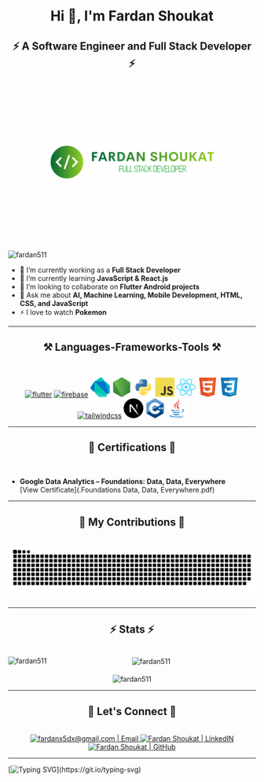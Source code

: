 <h1 align="center">Hi 👋, I'm Fardan Shoukat</h1>

<h2 align="center">⚡ A Software Engineer and Full Stack Developer ⚡</h2>

<p align="center">
<img align="center" width="850px" src="https://github.com/fardan511/fardan511/blob/main/logo.png?raw=true" />
</p>

<p align="left"> 
  <img src="https://komarev.com/ghpvc/?username=fardan511&label=Profile%20views&color=0e75b6&style=flat" alt="fardan511" /> 
</p>

- 🔭 I’m currently working as a **Full Stack Developer**  
- 🌱 I’m currently learning **JavaScript & React.js**  
- 👯 I’m looking to collaborate on **Flutter Android projects**  
- 💬 Ask me about **AI, Machine Learning, Mobile Development, HTML, CSS, and JavaScript**  
- ⚡ I love to watch **Pokemon** <br>

---

<h2 align="center">⚒️ Languages-Frameworks-Tools ⚒️</h2>
<br/>
<div align="center">

<a href="https://flutter.dev" target="_blank"><img src="https://raw.githubusercontent.com/danielcranney/readme-generator/main/public/icons/skills/flutter-colored.svg" alt="flutter" width="40" height="40"/></a>
<a href="https://firebase.google.com" target="_blank"><img src="https://www.vectorlogo.zone/logos/firebase/firebase-icon.svg" alt="firebase" width="40" height="40"/></a>
<a href="https://dart.dev" target="_blank"><img src="https://raw.githubusercontent.com/devicons/devicon/master/icons/dart/dart-original.svg" alt="dart" width="40" height="40"/></a>
<a href="https://nodejs.org" target="_blank"><img src="https://raw.githubusercontent.com/devicons/devicon/master/icons/nodejs/nodejs-original.svg" alt="nodejs" width="40" height="40"/></a>
<a href="https://www.python.org" target="_blank"><img src="https://raw.githubusercontent.com/devicons/devicon/master/icons/python/python-original.svg" alt="python" width="40" height="40"/></a>
<a href="https://developer.mozilla.org/en-US/docs/Web/JavaScript" target="_blank"><img src="https://raw.githubusercontent.com/devicons/devicon/master/icons/javascript/javascript-original.svg" alt="javascript" width="40" height="40"/></a>
<a href="https://reactjs.org" target="_blank"><img src="https://raw.githubusercontent.com/devicons/devicon/master/icons/react/react-original.svg" alt="react" width="40" height="40"/></a>
<a href="https://developer.mozilla.org/en-US/docs/Web/HTML" target="_blank"><img src="https://raw.githubusercontent.com/devicons/devicon/master/icons/html5/html5-original.svg" alt="html" width="40" height="40"/></a>
<a href="https://developer.mozilla.org/en-US/docs/Web/CSS" target="_blank"><img src="https://raw.githubusercontent.com/devicons/devicon/master/icons/css3/css3-original.svg" alt="css" width="40" height="40"/></a>
<a href="https://tailwindcss.com/" target="_blank"><img src="https://www.vectorlogo.zone/logos/tailwindcss/tailwindcss-icon.svg" alt="tailwindcss" width="40" height="40"/></a>
<a href="https://nextjs.org" target="_blank"><img src="https://raw.githubusercontent.com/devicons/devicon/master/icons/nextjs/nextjs-original.svg" alt="nextjs" width="40" height="40"/></a>
<a href="https://isocpp.org/" target="_blank"><img src="https://raw.githubusercontent.com/devicons/devicon/master/icons/cplusplus/cplusplus-original.svg" alt="cplusplus" width="40" height="40"/></a>
<a href="https://www.oracle.com/java/" target="_blank"><img src="https://raw.githubusercontent.com/devicons/devicon/master/icons/java/java-original.svg" alt="java" width="40" height="40"/></a>

</div>

---

<h2 align="center">📜 Certifications 📜</h2>
<br/>

- **Google Data Analytics – Foundations: Data, Data, Everywhere**  
  [View Certificate](.Foundations Data, Data, Everywhere.pdf)


---

<div align="center">
  <h2>🐍 My Contributions 🐍</h2>
  <br>
  <img alt="snake eating my contributions" src="https://raw.githubusercontent.com/salesp07/salesp07/output/github-contribution-grid-snake.svg" />
</div>

---

<h2 align="center">⚡ Stats ⚡</h2>
<br>
<div align=center>
  <img align="left" src="https://github-readme-stats.vercel.app/api/top-langs?username=fardan511&show_icons=true&locale=en&layout=compact" alt="fardan511" />
  <img align="center" src="https://github-readme-stats.vercel.app/api?username=fardan511&show_icons=true&locale=en" alt="fardan511" />
  <br><br/>
  <img align="center" src="https://github-readme-streak-stats.herokuapp.com/?user=fardan511&" alt="fardan511" />
</div>

---

<h2 align="center">💬 Let's Connect 💬</h2>
<br/>
<div align="center">
	<a href="mailto:fardanx5dx@gmail.com">
		<img alt="fardanx5dx@gmail.com | Email" src="https://img.shields.io/badge/gmail-%231DA1F2.svg?&style=for-thebadge&logo=gmail&logoColor=white&color=B23121"/>
	</a>
	<a href="https://www.linkedin.com/in/fardan-shoukat-502a24212/">
		<img alt="Fardan Shoukat | LinkedIN" src="https://img.shields.io/badge/linkedin-%230077B5.svg?&style=for-the-badge&logo=linkedin&logoColor=white" />
	</a>
	<a href="https://github.com/fardan511">
		<img alt="Fardan Shoukat | GitHub" src="https://img.shields.io/badge/github-%23121011.svg?style=for-the-badge&logo=github&logoColor=white" />
	</a>
</div>

---

[![Typing SVG](https://readme-typing-svg.herokuapp.com?font=firacode&color=%23FF00ED&size=26&duration=2500&center=true&vCenter=true&lines=Glad+to+see+you+here!;Thanks+For+Visiting!;)](https://git.io/typing-svg)
